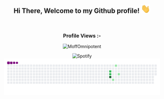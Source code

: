 <div align="center">
<h2> Hi There, Welcome to my Github profile! <img src="https://github.com/MoffOmnipotent/MoffOmnipotent/blob/main/Hi.gif" width="30"></h2>

<br>

<p align="left"> <h3>Profile Views :-</h3> <img src="https://komarev.com/ghpvc/?username=MoffOmnipotent&label=Profile%20views&color=0e75b6&style=flat"
    alt="MoffOmnipotent" /> 
  </p>

![Spotify]([https://spotify-github-readme.vercel.app/api/spotify](https://open.spotify.com/track/4h9wh7iOZ0GGn8QVp4RAOB?si=d74030ac71104ae0))
![snake gif](https://github.com/MoffOmnipotent/MoffOmnipotent/blob/output/github-contribution-grid-snake.gif)
